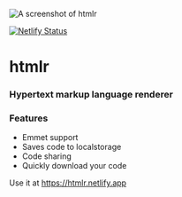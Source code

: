 ![A screenshot of htmlr](https://files.jnas.xyz/htmlr-preview.png)

[![Netlify Status](https://api.netlify.com/api/v1/badges/26b8b8f9-834c-4193-a9cd-396ee3b38f9f/deploy-status)](https://app.netlify.com/sites/htmlr/deploys)

# htmlr
### Hypertext markup language renderer

### Features
- Emmet support
- Saves code to localstorage
- Code sharing
- Quickly download your code

Use it at https://htmlr.netlify.app
